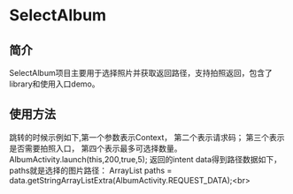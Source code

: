 SelectAlbum
====
## 简介
SelectAlbum项目主要用于选择照片并获取返回路径，支持拍照返回，包含了library和使用入口demo。
## 使用方法
跳转的时候示例如下,第一个参数表示Context， 第二个表示请求码； 第三个表示是否需要拍照入口， 第四个表示最多可选择数量。
        AlbumActivity.launch(this,200,true,5);
返回的intent data得到路径数据如下，paths就是选择的图片路径：
        ArrayList<String> paths = data.getStringArrayListExtra(AlbumActivity.REQUEST_DATA);\<br>